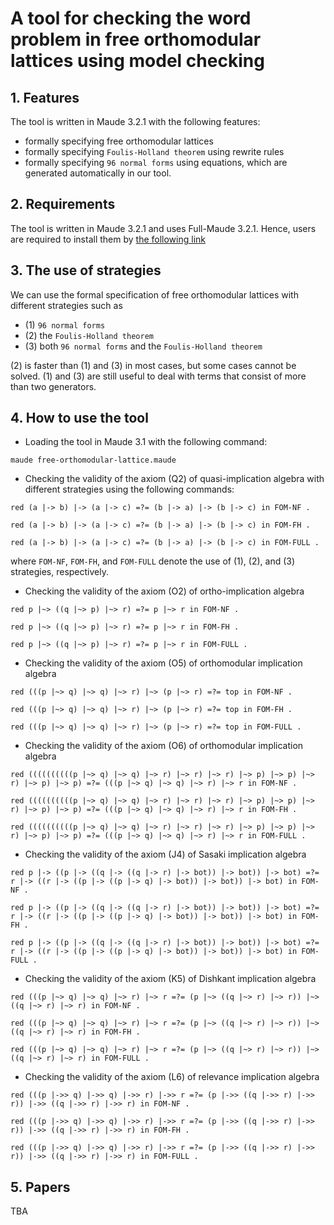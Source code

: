 # A tool for checking the word problem in free orthomodular lattices using model checking

## 1. Features
The tool is written in Maude 3.2.1 with the following features:

- formally specifying free orthomodular lattices
- formally specifying `Foulis-Holland theorem` using rewrite rules
- formally specifying `96 normal forms` using equations, which are generated automatically in our tool.

## 2. Requirements

The tool is written in Maude 3.2.1 and uses Full-Maude 3.2.1. Hence, users are required to install them by [the following link](https://maude.cs.illinois.edu/w/index.php/Maude_download_and_installation)

## 3. The use of strategies

We can use the formal specification of free orthomodular lattices with different strategies such as

- (1) `96 normal forms`
- (2) the `Foulis-Holland theorem`
- (3) both `96 normal forms` and the `Foulis-Holland theorem`

(2) is faster than (1) and (3) in most cases, but some cases cannot be solved.
(1) and (3) are still useful to deal with terms that consist of more than two generators.

## 4. How to use the tool

- Loading the tool in Maude 3.1 with the following command:

`maude free-orthomodular-lattice.maude`

- Checking the validity of the axiom (Q2) of quasi-implication algebra with different strategies using the following commands:

`red (a |-> b) |-> (a |-> c) =?= (b |-> a) |-> (b |-> c) in FOM-NF .`

`red (a |-> b) |-> (a |-> c) =?= (b |-> a) |-> (b |-> c) in FOM-FH .`

`red (a |-> b) |-> (a |-> c) =?= (b |-> a) |-> (b |-> c) in FOM-FULL .`

where `FOM-NF`, `FOM-FH`, and `FOM-FULL` denote the use of (1), (2), and (3) strategies, respectively.

- Checking the validity of the axiom (O2) of ortho-implication algebra

`red p |~> ((q |~> p) |~> r) =?= p |~> r in FOM-NF .`

`red p |~> ((q |~> p) |~> r) =?= p |~> r in FOM-FH .`

`red p |~> ((q |~> p) |~> r) =?= p |~> r in FOM-FULL .`

- Checking the validity of the axiom (O5) of orthomodular implication algebra

`red (((p |~> q) |~> q) |~> r) |~> (p |~> r) =?= top in FOM-NF .`

`red (((p |~> q) |~> q) |~> r) |~> (p |~> r) =?= top in FOM-FH .`

`red (((p |~> q) |~> q) |~> r) |~> (p |~> r) =?= top in FOM-FULL .`

- Checking the validity of the axiom (O6) of orthomodular implication algebra

`red ((((((((((p |~> q) |~> q) |~> r) |~> r) |~> r) |~> p) |~> p) |~> r) |~> p) |~> p) =?= (((p |~> q) |~> q) |~> r) |~> r in FOM-NF .`

`red ((((((((((p |~> q) |~> q) |~> r) |~> r) |~> r) |~> p) |~> p) |~> r) |~> p) |~> p) =?= (((p |~> q) |~> q) |~> r) |~> r in FOM-FH .`

`red ((((((((((p |~> q) |~> q) |~> r) |~> r) |~> r) |~> p) |~> p) |~> r) |~> p) |~> p) =?= (((p |~> q) |~> q) |~> r) |~> r in FOM-FULL .`

- Checking the validity of the axiom (J4) of Sasaki implication algebra

`red p |-> ((p |-> ((q |-> ((q |-> r) |-> bot)) |-> bot)) |-> bot) =?= r |-> ((r |-> ((p |-> ((p |-> q) |-> bot)) |-> bot)) |-> bot) in FOM-NF .`

`red p |-> ((p |-> ((q |-> ((q |-> r) |-> bot)) |-> bot)) |-> bot) =?= r |-> ((r |-> ((p |-> ((p |-> q) |-> bot)) |-> bot)) |-> bot) in FOM-FH .`

`red p |-> ((p |-> ((q |-> ((q |-> r) |-> bot)) |-> bot)) |-> bot) =?= r |-> ((r |-> ((p |-> ((p |-> q) |-> bot)) |-> bot)) |-> bot) in FOM-FULL .`

- Checking the validity of the axiom (K5) of Dishkant implication algebra

`red (((p |~> q) |~> q) |~> r) |~> r =?= (p |~> ((q |~> r) |~> r)) |~> ((q |~> r) |~> r) in FOM-NF .`

`red (((p |~> q) |~> q) |~> r) |~> r =?= (p |~> ((q |~> r) |~> r)) |~> ((q |~> r) |~> r) in FOM-FH .`

`red (((p |~> q) |~> q) |~> r) |~> r =?= (p |~> ((q |~> r) |~> r)) |~> ((q |~> r) |~> r) in FOM-FULL .`

- Checking the validity of the axiom (L6) of relevance implication algebra

`red (((p |->> q) |->> q) |->> r) |->> r =?= (p |->> ((q |->> r) |->> r)) |->> ((q |->> r) |->> r) in FOM-NF .`

`red (((p |->> q) |->> q) |->> r) |->> r =?= (p |->> ((q |->> r) |->> r)) |->> ((q |->> r) |->> r) in FOM-FH .`

`red (((p |->> q) |->> q) |->> r) |->> r =?= (p |->> ((q |->> r) |->> r)) |->> ((q |->> r) |->> r) in FOM-FULL .`

## 5. Papers
TBA
